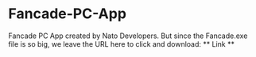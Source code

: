 # Fancade-PC-App
Fancade PC App created by Nato Developers. But since the Fancade.exe file is so big, we leave the URL here to click and download:
** Link **
